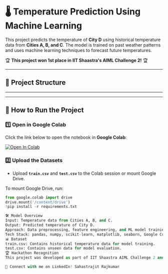 # 🌡️ Temperature Prediction Using Machine Learning  

This project predicts the temperature of **City D** using historical temperature data from **Cities A, B, and C**. The model is trained on past weather patterns and uses machine learning techniques to forecast future temperatures.  

🏆 **This project won 1st place in IIT Shaastra's AIML Challenge 2!** 🏆  

---

## 📂 Project Structure  

---


---

## 🚀 How to Run the Project  

### 1️⃣ Open in Google Colab  
Click the link below to open the notebook in **Google Colab**:  

[![Open In Colab](https://colab.research.google.com/assets/colab-badge.svg)](https://colab.research.google.com/github/YOUR_USERNAME/temperature-prediction/blob/main/code.ipynb)  

### 2️⃣ Upload the Datasets  
- Upload **`train.csv`** and **`test.csv`** to the Colab session or mount Google Drive.  

To mount Google Drive, run:  
```python
from google.colab import drive
drive.mount('/content/drive')
!pip install -r requirements.txt

🛠️ Model Overview
Input: Temperature data from Cities A, B, and C.
Output: Predicted temperature of City D.
Approach: Data preprocessing, feature engineering, and ML model training.
Tech Stack: pandas, numpy, scikit-learn, matplotlib, seaborn, Google Colab.
📊 Dataset
train.csv: Contains historical temperature data for model training.
test.csv: Contains unseen data for model evaluation.
🏆 Hackathon Recognition
This project was developed as part of IIT Shaastra AIML Challenge 2 and was declared as winners. Our model was recognized for its accuracy, innovation, and practical approach to weather forecasting.

🔗 Connect with me on LinkedIn! Sahastrajit Rajkumar



